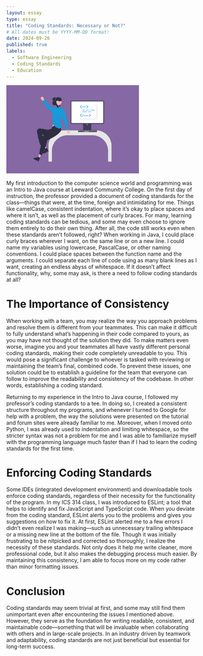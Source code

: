 ```yaml
---
layout: essay
type: essay
title: "Coding Standards: Necessary or Not?"
# All dates must be YYYY-MM-DD format!
date: 2024-09-26
published: true
labels:
  - Software Engineering
  - Coding Standards
  - Education
---
```


<img width="350px" class="rounded float-start pe-4" src="../img/essays/standard.png">


  My first introduction to the computer science world and programming was an Intro to Java course at Leeward Community College. On the first day of instruction, the professor provided a document of coding standards for the class—things that were, at the time, foreign and intimidating for me. Things like camelCase, consistent indentation, where it’s okay to place spaces and where it isn’t, as well as the placement of curly braces. For many, learning coding standards can be tedious, and some may even choose to ignore them entirely to do their own thing. After all, the code still works even when these standards aren’t followed, right? When working in Java, I could place curly braces wherever I want, on the same line or on a new line. I could name my variables using lowercase, PascalCase, or other naming conventions. I could place spaces between the function name and the arguments. I could separate each line of code using as many blank lines as I want, creating an endless abyss of whitespace. If it doesn’t affect functionality, why, some may ask, is there a need to follow coding standards at all?

# The Importance of Consistency
  When working with a team, you may realize the way you approach problems and resolve them is different from your teammates. This can make it difficult to fully understand what’s happening in their code compared to yours, as you may have not thought of the solution they did. To make matters even worse, imagine you and your teammates all have vastly different personal coding standards, making their code completely unreadable to you. This would pose a significant challenge to whoever is tasked with reviewing or maintaining the team’s final, combined code. To prevent these issues, one solution could be to establish a guideline for the team that everyone can follow to improve the readability and consistency of the codebase. In other words, establishing a coding standard.

  Returning to my experience in the Intro to Java course, I followed my professor’s coding standards to a tee. In doing so, I created a consistent structure throughout my programs, and whenever I turned to Google for help with a problem, the way the solutions were presented on the tutorial and forum sites were already familiar to me. Moreover, when I moved onto Python, I was already used to indentation and limiting whitespace, so the stricter syntax was not a problem for me and I was able to familiarize myself with the programming language much faster than if I had to learn the coding standards for the first time.

# Enforcing Coding Standards
  Some IDEs (integrated development environment) and downloadable tools enforce coding standards, regardless of their necessity for the functionality of the program. In my ICS 314 class, I was introduced to ESLint; a tool that helps to identify and fix JavaScript and TypeScript code. When you deviate from the coding standard, ESLint alerts you to the problems and gives you suggestions on how to fix it. At first, ESLint alerted me to a few errors I didn’t even realize I was making—such as unnecessary trailing whitespace or a missing new line at the bottom of the file. Though it was initially frustrating to be nitpicked and corrected so thoroughly, I realize the necessity of these standards. Not only does it help me write cleaner, more professional code, but it also makes the debugging process much easier. By maintaining this consistency, I am able to focus more on my code rather than minor formatting issues.

# Conclusion
  Coding standards may seem trivial at first, and some may still find them unimportant even after encountering the issues I mentioned above. However, they serve as the foundation for writing readable, consistent, and maintainable code—something that will be invaluable when collaborating with others and in large-scale projects. In an industry driven by teamwork and adaptability, coding standards are not just beneficial but essential for long-term success.
